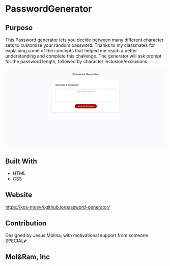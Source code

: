 # PasswordGenerator

## Purpose
This Password generator lets you decide between many different character sets to customize your random password. Thanks to my classmates for explaining some of the concepts that helped me reach a better understanding and complete this challenge. The generator will ask prompt for the password length, followed by character inclusion/exclusions.

![Screenshot of Webpage](/assets/images/screenshot.jpg?raw=true 'Screenshot of Webpage')

## Built With
* HTML
* CSS

## Website
https://kos-mosv4.github.io/password-generator/

## Contribution
Designed by Jesus Molina, with motivational support from someone SPECIAL💕


## Mol&Ram, Inc

